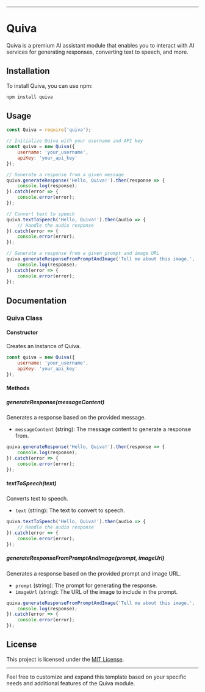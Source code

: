 
---

# Quiva

Quiva is a premium AI assistant module that enables you to interact with AI services for generating responses, converting text to speech, and more.

## Installation

To install Quiva, you can use npm:

```bash
npm install quiva
```

## Usage

```javascript
const Quiva = require('quiva');

// Initialize Quiva with your username and API key
const quiva = new Quiva({
    username: 'your_username',
    apiKey: 'your_api_key'
});

// Generate a response from a given message
quiva.generateResponse('Hello, Quiva!').then(response => {
    console.log(response);
}).catch(error => {
    console.error(error);
});

// Convert text to speech
quiva.textToSpeech('Hello, Quiva!').then(audio => {
    // Handle the audio response
}).catch(error => {
    console.error(error);
});

// Generate a response from a given prompt and image URL
quiva.generateResponseFromPromptAndImage('Tell me about this image.', 'https://example.com/image.jpg').then(response => {
    console.log(response);
}).catch(error => {
    console.error(error);
});
```

## Documentation

### Quiva Class

#### Constructor

Creates an instance of Quiva.

```javascript
const quiva = new Quiva({
    username: 'your_username',
    apiKey: 'your_api_key'
});
```

#### Methods

##### generateResponse(messageContent)

Generates a response based on the provided message.

- `messageContent` (string): The message content to generate a response from.

```javascript
quiva.generateResponse('Hello, Quiva!').then(response => {
    console.log(response);
}).catch(error => {
    console.error(error);
});
```

##### textToSpeech(text)

Converts text to speech.

- `text` (string): The text to convert to speech.

```javascript
quiva.textToSpeech('Hello, Quiva!').then(audio => {
    // Handle the audio response
}).catch(error => {
    console.error(error);
});
```

##### generateResponseFromPromptAndImage(prompt, imageUrl)

Generates a response based on the provided prompt and image URL.

- `prompt` (string): The prompt for generating the response.
- `imageUrl` (string): The URL of the image to include in the prompt.

```javascript
quiva.generateResponseFromPromptAndImage('Tell me about this image.', 'https://example.com/image.jpg').then(response => {
    console.log(response);
}).catch(error => {
    console.error(error);
});
```

## License

This project is licensed under the [MIT License](LICENSE).

---

Feel free to customize and expand this template based on your specific needs and additional features of the Quiva module.
